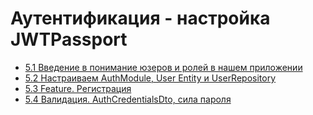 # Аутентификация - настройка JWTPassport

- [5.1 Введение в понимание юзеров и ролей в нашем приложении](./5.1%20Introduction%20Users%20and%20roles%20in%20our%20application)
- [5.2 Настраиваем AuthModule, User Entity и UserRepository](./5.2%20Setting%20up%20AuthModule,%20User%20Entity%20and%20UserRepository)
- [5.3 Feature. Регистрация](./5.3%20Feature%20Sign%20Up)
- [5.4 Валидация. AuthCredentialsDto, сила пароля](./5.4%20Validation.%20AuthCredentialsDto,%20password%20strength)
